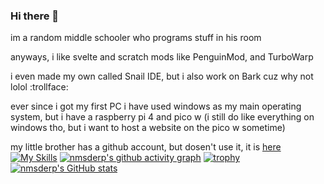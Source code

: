 ### Hi there 👋
im a random middle schooler who programs stuff in his room
  
anyways, i like svelte and scratch mods like PenguinMod, and TurboWarp
  
i even made my own called Snail IDE, but i also work on Bark cuz why not lolol :trollface:
  
ever since i got my first PC i have used windows as my main operating system, but i have a raspberry pi 4 and pico w (i still do like everything on windows tho, but i want to host a website on the pico w sometime)
  
my little brother has a github account, but dosen't use it, it is [here](https://github.com/cesderp14)
[![My Skills](https://skillicons.dev/icons?i=js,html,svelte,robloxstudio,py,vscode,raspberrypi,nodejs,vercel,github,lua,replit)](https://skillicons.dev)
[![nmsderp's github activity graph](https://github-readme-activity-graph.vercel.app/graph?username=nmsderp)](https://github.com/ashutosh00710/github-readme-activity-graph)
[![trophy](https://github-profile-trophy.vercel.app/?username=nmsderp&theme=onedark)](https://github.com/ryo-ma/github-profile-trophy)
[![nmsderp's GitHub stats](https://github-readme-stats.vercel.app/api?username=nmsderp)](https://github.com/anuraghazra/github-readme-stats)

